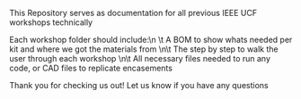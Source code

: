 This Repository serves as documentation for all previous IEEE UCF workshops technically

Each workshop folder should include:\n
  \t A BOM to show whats needed per kit and where we got the materials from
  \n\t The step by step to walk the user through each workshop
  \n\t All necessary files needed to run any code, or CAD files to replicate encasements
  
Thank you for checking us out! Let us know if you have any questions
